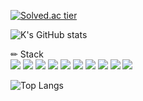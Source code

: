 <!--
### Journey to Frontend
Replacing 99.99% of Jupyter Notebook with other languages
-->

[![Solved.ac tier](http://mazassumnida.wtf/api/v2/generate_badge?boj=wonderkyum21)](https://solved.ac/wonderkyum21)

<!--
[![solved.ac tier](http://mazassumnida.wtf/api/generate_badge?boj=wonderkyum21)](https://solved.ac/wonderkyum21)
[![Solved.ac프로필](http://mazassumnida.wtf/api/v2/generate_badge?boj=wonderkyum21)](https://solved.ac/wonderkyum21)
[![solved.ac tier](http://mazassumnida.wtf/api/mini/generate_badge?boj=wonderkyum21)](https://solved.ac/wonderkyum21)
-->

![K's GitHub stats](https://github-readme-stats.vercel.app/api?username=wonderkyeom&show_icons=true&hide=issues&count_private=true)

✏ Stack   
<img src="https://img.shields.io/badge/Python-3776AB?style=for-the-badge&logo=Python&logoColor=white">
<img src="https://img.shields.io/badge/tensorflow-FF6F00?style=for-the-badge&logo=tensorflow&logoColor=white">
<img src="https://img.shields.io/badge/Keras-D00000?style=for-the-badge&logo=Keras&logoColor=black">
<img src="https://img.shields.io/badge/opencv-5C3EE8?style=for-the-badge&logo=opencv&logoColor=black">
<img src="https://img.shields.io/badge/numpy-013243?style=for-the-badge&logo=numpy&logoColor=black">
<img src="https://img.shields.io/badge/github-181717?style=for-the-badge&logo=github&logoColor=white">
<img src="https://img.shields.io/badge/linux-FCC624?style=for-the-badge&logo=linux&logoColor=black">
<img src="https://img.shields.io/badge/Linux Containers-333333?style=for-the-badge&logo=Linux Containers&logoColor=white">
<img src="https://img.shields.io/badge/Kali Linux-557C94?style=for-the-badge&logo=Kali linux&logoColor=white">
<img src="https://img.shields.io/badge/SketchUp-005F9E?style=for-the-badge&logo=SketchUp&logoColor=white">

![Top Langs](https://github-readme-stats.vercel.app/api/top-langs/?username=wonderkyeom&layout=compact)



<!--
**wonderkyeom/wonderkyeom** is a ✨ _special_ ✨ repository because its `README.md` (this file) appears on your GitHub profile.

Here are some ideas to get you started:

- 🔭 I’m currently working on ...
- 🌱 I’m currently learning ...
- 👯 I’m looking to collaborate on ...
- 🤔 I’m looking for help with ...
- 💬 Ask me about ...
- 📫 How to reach me: ...
- 😄 Pronouns: ...
- ⚡ Fun fact: ...
-->
